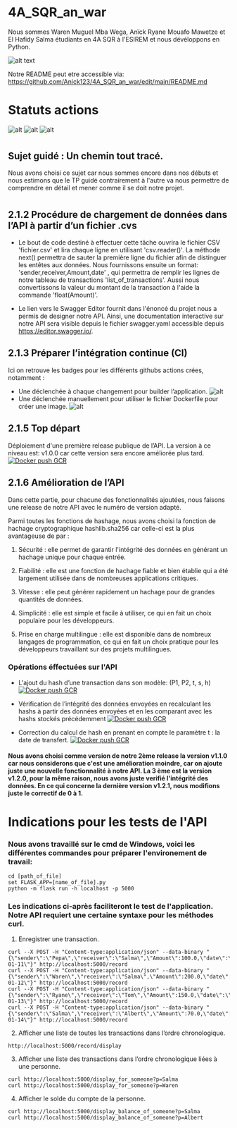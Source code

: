 # 4A_SQR_an_war
Nous sommes Waren Muguel Mba Wega, Anïck Ryane Mouafo Mawetze et El Hafidy Salma étudiants en 4A SQR à l'ESIREM et nous dévéloppons en Python.

![alt text](https://esirem.u-bourgogne.fr/wp-content/uploads/2021/02/cropped-sans-titr-petite2-1.png)

Notre README peut etre accessible via: https://github.com/Anick123/4A_SQR_an_war/edit/main/README.md
# Statuts actions
![alt](http://github.com/Anick123/4A_SQR_an_war/actions/workflows/blank.yml/badge.svg)
![alt](http://github.com/Anick123/4A_SQR_an_war/actions/workflows/curl.yml/badge.svg)
![alt](http://github.com/Anick123/4A_SQR_an_war/actions/workflows/action.yml/badge.svg)
#
## Sujet guidé : Un chemin tout tracé. 
Nous avons choisi ce sujet car nous sommes encore dans nos débuts et nous estimons que le TP guidé contrairement à l'autre va nous permettre de comprendre en détail et mener comme il se doit notre projet.
#
## 2.1.2 Procédure de chargement de données dans l’API à partir d’un fichier .cvs
* Le bout de code destiné à effectuer cette tâche ouvrira le fichier CSV 'fichier.csv' et lira chaque ligne en utilisant 'csv.reader()'. La méthode next() permettra de sauter la première ligne du fichier afin de distinguer les entêtes aux données. Nous fournissons ensuite un format: 'sender,receiver,Amount,date' , qui permettra de remplir les lignes de notre tableau de transactions 'list_of_transactions'. Aussi nous convertissons la valeur du montant de la transaction à l'aide la commande 'float(Amount)'.

* Le lien vers le Swagger Editor fournit dans l'énoncé du projet nous a permis de designer notre API. Ainsi, une documentation interactive sur notre API sera visible depuis le fichier swagger.yaml accessible depuis https://editor.swagger.io/.


## 2.1.3 Préparer l’intégration continue (CI)
Ici on retrouve les badges pour les différents githubs actions crées, notamment : 
*  Une déclenchée à chaque changement pour builder l’application. 
![alt](http://github.com/Anick123/4A_SQR_an_war/actions/workflows/builder.yml/badge.svg)
* Une déclenchée manuellement pour utiliser le fichier Dockerfile pour créer une image.
![alt](http://github.com/Anick123/4A_SQR_an_war/actions/workflows/build_Dockerfile.yml/badge.svg)

## 2.1.5 Top départ
Déploiement d'une première release publique de l’API. La version à ce niveau est: v1.0.0 car cette version sera encore améliorée plus tard.
[![Docker push GCR](https://github.com/Anick123/4A_SQR_an_war/actions/workflows/Build_to_GCR.yml/badge.svg)](https://github.com/Anick123/4A_SQR_an_war/actions/workflows/Build_to_GCR.yml)

## 2.1.6 Amélioration de l’API
Dans cette partie, pour chacune des fonctionnalités ajoutées, nous faisons une release de notre API avec le numéro de
version adapté.

Parmi toutes les fonctions de hashage, nous avons choisi la fonction de hachage cryptographique hashlib.sha256 car celle-ci est la plus avantageuse de par :

1. Sécurité : elle permet de garantir l'intégrité des données en générant un hachage unique pour chaque entrée.

2. Fiabilité : elle est une fonction de hachage fiable et bien établie qui a été largement utilisée dans de nombreuses applications critiques.

3. Vitesse : elle peut générer rapidement un hachage pour de grandes quantités de données.

4. Simplicité : elle est simple et facile à utiliser, ce qui en fait un choix populaire pour les développeurs.

5. Prise en charge multilingue : elle est disponible dans de nombreux langages de programmation, ce qui en fait un choix pratique pour les développeurs travaillant sur des projets multilingues.

### Opérations éffectuées sur l'API
* L'ajout du hash d’une transaction dans son modèle: (P1, P2, t, s, h)
[![Docker push GCR](https://github.com/Anick123/4A_SQR_an_war/actions/workflows/Build_to_GCR.yml/badge.svg)](https://github.com/Anick123/4A_SQR_an_war/actions/workflows/Build_to_GCR.yml)

* Vérification de l’intégrité des données envoyées en recalculant les hashs à partir des données envoyées et en les comparant avec les hashs stockés
précédemment [![Docker push GCR](https://github.com/Anick123/4A_SQR_an_war/actions/workflows/Build_to_GCR.yml/badge.svg)](https://github.com/Anick123/4A_SQR_an_war/actions/workflows/Build_to_GCR.yml)
* Correction du calcul de hash en prenant en compte le paramètre t : la date de transfert.
[![Docker push GCR](https://github.com/Anick123/4A_SQR_an_war/actions/workflows/Build_to_GCR.yml/badge.svg)](https://github.com/Anick123/4A_SQR_an_war/actions/workflows/Build_to_GCR.yml)
#### Nous avons choisi comme version de notre 2ème release la version v1.1.0 car nous considerons que c'est une amélioration moindre, car on ajoute juste une nouvelle fonctionnalité à notre API. La 3 ème est la version v1.2.0, pour la même raison, nous avons juste verifié l'intégrité des données. En ce qui concerne la dernière version v1.2.1, nous modifions juste le correctif de 0 à 1.


# Indications pour les tests de l'API
### Nous avons travaillé sur le cmd de Windows, voici les différentes commandes pour préparer l'environement de travail:
 ```
 cd [path_of_file]
 set FLASK_APP=[name_of_file].py
 python -m flask run -h localhost -p 5000
 
 ```
### Les indications ci-après  faciliteront le test de l'application. Notre API requiert une certaine syntaxe pour les méthodes curl.  

1. Enregistrer une transaction. 
 ```
curl --X POST -H "Content-type:application/json" --data-binary "{\"sender\":\"Pepa\",\"receiver\":\"Salma\",\"Amount\":100.0,\"date\":\"2023-01-11\"}" http://localhost:5000/record
curl --X POST -H "Content-type:application/json" --data-binary "{\"sender\":\"Waren\",\"receiver\":\"Salma\",\"Amount\":200.0,\"date\":\"2023-01-12\"}" http://localhost:5000/record
curl --X POST -H "Content-type:application/json" --data-binary "{\"sender\":\"Ryane\",\"receiver\":\"Tom\",\"Amount\":150.0,\"date\":\"2023-01-13\"}" http://localhost:5000/record
curl --X POST -H "Content-type:application/json" --data-binary "{\"sender\":\"Salma\",\"receiver\":\"Albert\",\"Amount\":70.0,\"date\":\"2023-01-14\"}" http://localhost:5000/record
```
2. Afficher une liste de toutes les transactions dans l’ordre chronologique.
```
http://localhost:5000/record/display

```
3. Afficher une liste des transactions dans l’ordre chronologique liées à
une personne.
```
curl http://localhost:5000/display_for_someone?p=Salma
curl http://localhost:5000/display_for_someone?p=Waren
```
4. Afficher le solde du compte de la personne.
```
curl http://localhost:5000/display_balance_of_someone?p=Salma
curl http://localhost:5000/display_balance_of_someone?p=Albert
```
